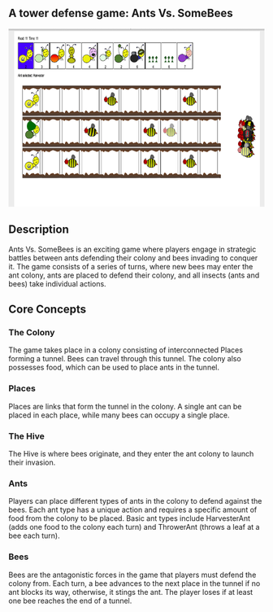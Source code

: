 ## A tower defense game: Ants Vs. SomeBees ##

<img src="beeGame.png" alt="beeGame" height="350" width="700" />

## Description
Ants Vs. SomeBees is an exciting game where players engage in strategic battles between ants defending their colony and bees invading to conquer it. The game consists of a series of turns, where new bees may enter the ant colony, ants are placed to defend their colony, and all insects (ants and bees) take individual actions.

## Core Concepts
### The Colony
The game takes place in a colony consisting of interconnected Places forming a tunnel. Bees can travel through this tunnel. The colony also possesses food, which can be used to place ants in the tunnel.

### Places
Places are links that form the tunnel in the colony. A single ant can be placed in each place, while many bees can occupy a single place.

### The Hive
The Hive is where bees originate, and they enter the ant colony to launch their invasion.

### Ants
Players can place different types of ants in the colony to defend against the bees. Each ant type has a unique action and requires a specific amount of food from the colony to be placed. Basic ant types include HarvesterAnt (adds one food to the colony each turn) and ThrowerAnt (throws a leaf at a bee each turn).

### Bees
Bees are the antagonistic forces in the game that players must defend the colony from. Each turn, a bee advances to the next place in the tunnel if no ant blocks its way, otherwise, it stings the ant. The player loses if at least one bee reaches the end of a tunnel.
